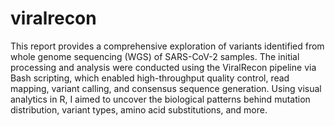# viralrecon
This report provides a comprehensive exploration of variants identified from whole genome sequencing (WGS) of SARS-CoV-2 samples. The initial processing and analysis were conducted using the ViralRecon pipeline via Bash scripting, which enabled high-throughput quality control, read mapping, variant calling, and consensus sequence generation. Using visual analytics in R, I aimed to uncover the biological patterns behind mutation distribution, variant types, amino acid substitutions, and more.
